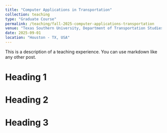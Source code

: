 ```yaml
---
title: "Computer Applications in Transportation"
collection: teaching
type: "Graduate Course"
permalink: /teaching/fall-2025-computer-applications-transportation
venue: "Texas Southern University, Department of Transportation Studies"
date: 2025-09-01
location: "Houston - TX, USA"
---
```


This is a description of a teaching experience. You can use markdown like any other post.

Heading 1
======

Heading 2
======

Heading 3
======
